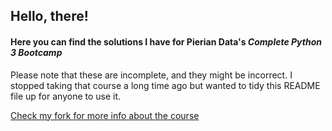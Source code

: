 ## Hello, there!

#### Here you can find the solutions I have for Pierian Data's *Complete Python 3 Bootcamp*

Please note that these are incomplete, and they might be incorrect.
I stopped taking that course a long time ago but wanted to tidy this README file up for anyone to use it.

[Check my fork for more info about the course](https://github.com/Sorrowfulfloyd/Complete-Python-3-Bootcamp)
